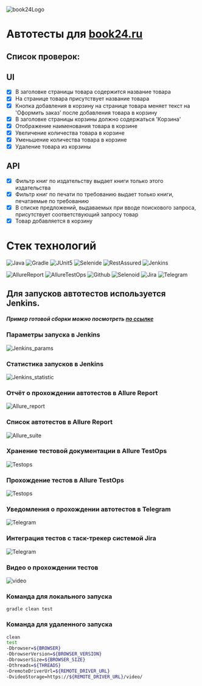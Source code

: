 ![book24Logo](readmeImages/book24_logo.png)
# Автотесты для [book24.ru](https://book24.ru)
## Cписок проверок:

## UI

- [x] В заголовке страницы товара содержится название товара
- [x] На странице товара присутствует название товара
- [x] Кнопка добавления в корзину на странице товара меняет текст на 'Оформить заказ' после добавления товара в корзину
- [x] В заголовке страницы корзины должно содержаться 'Корзина'
- [x] Отображение наименования товара в корзине
- [x] Увеличение количества товара в корзине
- [x] Уменьшение количества товара в корзине
- [x] Удаление товара из корзины

## API

- [x] Фильтр книг по издательству выдает книги только этого издательства
- [x] Фильтр книг по печати по требованию выдает только книги, печатаемые по требованию
- [x] В списке предложений, выдаваемых при вводе поискового запроса, присутствует соответствующий запросу товар
- [x] Товар добавляется в корзину

# Стек технологий
![Java](readmeImages/Java.png)
![Gradle](readmeImages/Gradle.png)
![JUnit5](readmeImages/JUnit5.png)
![Selenide](readmeImages/Selenide.png)
![RestAssured](readmeImages/RestAssured.png)
![Jenkins](readmeImages/Jenkins.png)

![AllureReport](readmeImages/AllureReport.png)
![AllureTestOps](readmeImages/AllureTestOps.png)
![Github](readmeImages/Github.png)
![Selenoid](readmeImages/Selenoid.png)
![Jira](readmeImages/Jira.png)
![Telegram](readmeImages/Telegram.png)


## Для запусков автотестов используется Jenkins.

##### Пример готовой сборки можно посмотреть [по ссылке](https://jenkins.autotests.cloud/job/09-Julia_Zvereva-lesson23/)

### Параметры запуска в Jenkins
![Jenkins_params](readmeImages/Jenkins_params.png)

### Статистика запусков в Jenkins
![Jenkins_statistic](readmeImages/Jenkins_statistic.png)

### Отчёт о прохождении автотестов в Allure Report
![Allure_report](readmeImages/Allure_report.png)

### Список автотестов в Allure Report
![Allure_suite](readmeImages/Allure_suite.png)

### Хранение тестовой документации в Allure TestOps
![Testops](readmeImages/Allure_testops_cases.png)

### Прохождение тестов в Allure TestOps
![Testops](readmeImages/Testops_launch.png)

### Уведомления о прохождении автотестов в Telegram
![Telegram](readmeImages/book24_telegram_report.png)

### Интеграция тестов c таск-трекер системой Jira
![Telegram](readmeImages/jira_issue.png)

### Видео о прохождении тестов
![video](readmeImages/video.gif)

### Команда для локального запуска
```
gradle clean test
```

### Команда для удаленного запуска
```bash
clean
test
-Dbrowser=${BROWSER}
-DbrowserVersion=${BROWSER_VERSION}
-DbrowserSize=${BROWSER_SIZE}
-Dthreads=${THREADS}
-DremoteDriverUrl=${REMOTE_DRIVER_URL}
-DvideoStorage=https://${REMOTE_DRIVER_URL}/video/
```
